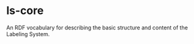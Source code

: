 # ls-core

An RDF vocabulary for describing the basic structure and content of the Labeling System.
